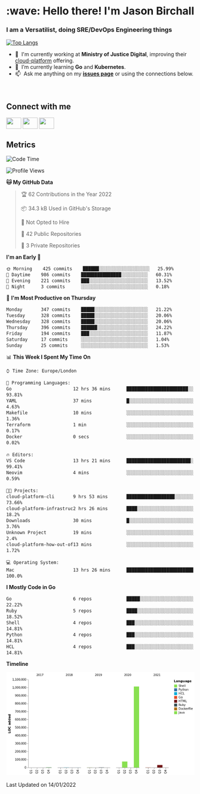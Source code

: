 <h1 align="left" id="jason-title">:wave: Hello there! I'm Jason Birchall</h1>
<h3 align="left">I am a Versatilist, doing SRE/DevOps Engineering things</h3>

[![Top Langs](https://github-readme-stats.vercel.app/api?username=jasonBirchall&show_icons=true&count_private=true&include_all_commits=true&theme=gruvbox)](https://github.com/anuraghazra/github-readme-stats)

- :office: &nbsp;I'm currently working at **Ministry of Justice Digital**, improving their [cloud-platform](https://github.com/ministryofjustice/cloud-platform) offering.
- :seedling: &nbsp;I’m currently learning **Go** and **Kubernetes**.
- :mailbox: &nbsp;Ask me anything on my **[issues page]** or using the connections below.


<br>

<h2>Connect with me</h2>
<p>
<a href="https://twitter.com/jsonBirchall" target="blank"><img align="center" src="https://cdn.jsdelivr.net/npm/simple-icons@3.0.1/icons/twitter.svg" alt="" height="30" width="40" /></a>
<a href="https://keybase.io/json0" target="blank"><img align="center" src="https://cdn.jsdelivr.net/npm/simple-icons@3.0.1/icons/keybase.svg" alt="" height="30" width="40" /></a>
<a href="https://www.reddit.com/user/kakorate" target="blank"><img align="center" src="https://cdn.jsdelivr.net/npm/simple-icons@3.0.1/icons/reddit.svg" alt="" height="30" width="40" /></a>
</p>

<h2>Metrics</h2>

<!--START_SECTION:waka-->
![Code Time](http://img.shields.io/badge/Code%20Time-297%20hrs%2015%20mins-blue)

![Profile Views](http://img.shields.io/badge/Profile%20Views-1-blue)

**🐱 My GitHub Data** 

> 🏆 62 Contributions in the Year 2022
 > 
> 📦 34.3 kB Used in GitHub's Storage 
 > 
> 🚫 Not Opted to Hire
 > 
> 📜 42 Public Repositories 
 > 
> 🔑 3 Private Repositories  
 > 
**I'm an Early 🐤** 

```text
🌞 Morning    425 commits    ██████░░░░░░░░░░░░░░░░░░░   25.99% 
🌆 Daytime    986 commits    ███████████████░░░░░░░░░░   60.31% 
🌃 Evening    221 commits    ███░░░░░░░░░░░░░░░░░░░░░░   13.52% 
🌙 Night      3 commits      ░░░░░░░░░░░░░░░░░░░░░░░░░   0.18%

```
📅 **I'm Most Productive on Thursday** 

```text
Monday       347 commits    █████░░░░░░░░░░░░░░░░░░░░   21.22% 
Tuesday      328 commits    █████░░░░░░░░░░░░░░░░░░░░   20.06% 
Wednesday    328 commits    █████░░░░░░░░░░░░░░░░░░░░   20.06% 
Thursday     396 commits    ██████░░░░░░░░░░░░░░░░░░░   24.22% 
Friday       194 commits    ███░░░░░░░░░░░░░░░░░░░░░░   11.87% 
Saturday     17 commits     ░░░░░░░░░░░░░░░░░░░░░░░░░   1.04% 
Sunday       25 commits     ░░░░░░░░░░░░░░░░░░░░░░░░░   1.53%

```


📊 **This Week I Spent My Time On** 

```text
⌚︎ Time Zone: Europe/London

💬 Programming Languages: 
Go                       12 hrs 36 mins      ███████████████████████░░   93.81% 
YAML                     37 mins             █░░░░░░░░░░░░░░░░░░░░░░░░   4.63% 
Makefile                 10 mins             ░░░░░░░░░░░░░░░░░░░░░░░░░   1.36% 
Terraform                1 min               ░░░░░░░░░░░░░░░░░░░░░░░░░   0.17% 
Docker                   0 secs              ░░░░░░░░░░░░░░░░░░░░░░░░░   0.02%

🔥 Editors: 
VS Code                  13 hrs 21 mins      ████████████████████████░   99.41% 
Neovim                   4 mins              ░░░░░░░░░░░░░░░░░░░░░░░░░   0.59%

🐱‍💻 Projects: 
cloud-platform-cli       9 hrs 53 mins       ██████████████████░░░░░░░   73.66% 
cloud-platform-infrastruc2 hrs 26 mins       ████░░░░░░░░░░░░░░░░░░░░░   18.2% 
Downloads                30 mins             █░░░░░░░░░░░░░░░░░░░░░░░░   3.76% 
Unknown Project          19 mins             ░░░░░░░░░░░░░░░░░░░░░░░░░   2.4% 
cloud-platform-how-out-of13 mins             ░░░░░░░░░░░░░░░░░░░░░░░░░   1.72%

💻 Operating System: 
Mac                      13 hrs 26 mins      █████████████████████████   100.0%

```

**I Mostly Code in Go** 

```text
Go                       6 repos             █████░░░░░░░░░░░░░░░░░░░░   22.22% 
Ruby                     5 repos             ████░░░░░░░░░░░░░░░░░░░░░   18.52% 
Shell                    4 repos             ███░░░░░░░░░░░░░░░░░░░░░░   14.81% 
Python                   4 repos             ███░░░░░░░░░░░░░░░░░░░░░░   14.81% 
HCL                      4 repos             ███░░░░░░░░░░░░░░░░░░░░░░   14.81%

```


**Timeline**

![Chart not found](https://raw.githubusercontent.com/jasonBirchall/jasonBirchall/main/charts/bar_graph.png) 


 Last Updated on 14/01/2022
<!--END_SECTION:waka-->

<!-- links -->

[issues page]: https://github.com/jasonBirchall/jasonBirchall/issues "jasonBirchall/issues"
